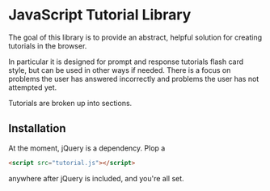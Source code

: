 # JavaScript Tutorial Library

The goal of this library is to provide an abstract, helpful solution for creating tutorials in the browser.

In particular it is designed for prompt and response tutorials flash card style, but can be used in other ways if needed. There is a focus on problems the user has answered incorrectly and problems the user has not attempted yet.

Tutorials are broken up into sections.

## Installation

At the moment, jQuery is a dependency. Plop a
```html
<script src="tutorial.js"></script>
```
anywhere after jQuery is included, and you're all set.